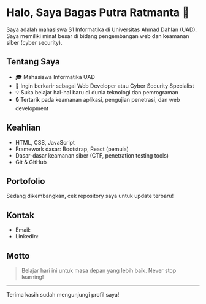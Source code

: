 # Halo, Saya Bagas Putra Ratmanta 👋

Saya adalah mahasiswa S1 Informatika di Universitas Ahmad Dahlan (UAD). Saya memiliki minat besar di bidang pengembangan web dan keamanan siber (cyber security). 

## Tentang Saya
- 🎓 Mahasiswa Informatika UAD
- 🚀 Ingin berkarir sebagai Web Developer atau Cyber Security Specialist
- 💡 Suka belajar hal-hal baru di dunia teknologi dan pemrograman
- 🔒 Tertarik pada keamanan aplikasi, pengujian penetrasi, dan web development

## Keahlian
- HTML, CSS, JavaScript
- Framework dasar: Bootstrap, React (pemula)
- Dasar-dasar keamanan siber (CTF, penetration testing tools)
- Git & GitHub

## Portofolio
Sedang dikembangkan, cek repository saya untuk update terbaru!

## Kontak
- Email:
- LinkedIn:

## Motto
> Belajar hari ini untuk masa depan yang lebih baik. Never stop learning!

---
Terima kasih sudah mengunjungi profil saya!
